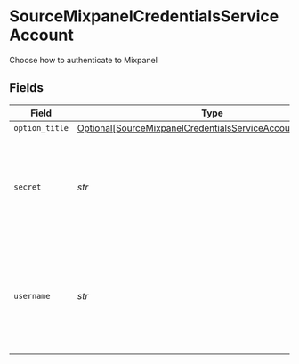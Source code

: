 # SourceMixpanelCredentialsServiceAccount

Choose how to authenticate to Mixpanel


## Fields

| Field                                                                                                                                                               | Type                                                                                                                                                                | Required                                                                                                                                                            | Description                                                                                                                                                         |
| ------------------------------------------------------------------------------------------------------------------------------------------------------------------- | ------------------------------------------------------------------------------------------------------------------------------------------------------------------- | ------------------------------------------------------------------------------------------------------------------------------------------------------------------- | ------------------------------------------------------------------------------------------------------------------------------------------------------------------- |
| `option_title`                                                                                                                                                      | [Optional[SourceMixpanelCredentialsServiceAccountOptionTitle]](../../models/shared/sourcemixpanelcredentialsserviceaccountoptiontitle.md)                           | :heavy_minus_sign:                                                                                                                                                  | N/A                                                                                                                                                                 |
| `secret`                                                                                                                                                            | *str*                                                                                                                                                               | :heavy_check_mark:                                                                                                                                                  | Mixpanel Service Account Secret. See the <a href="https://developer.mixpanel.com/reference/service-accounts">docs</a> for more information on how to obtain this.   |
| `username`                                                                                                                                                          | *str*                                                                                                                                                               | :heavy_check_mark:                                                                                                                                                  | Mixpanel Service Account Username. See the <a href="https://developer.mixpanel.com/reference/service-accounts">docs</a> for more information on how to obtain this. |